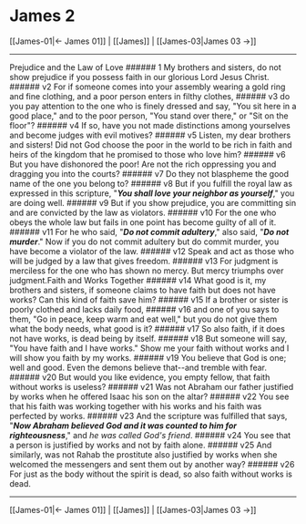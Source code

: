 # James 2

[[James-01|← James 01]] | [[James]] | [[James-03|James 03 →]]
***

Prejudice and the Law of Love ###### 1 My brothers and sisters, do not show prejudice if you possess faith in our glorious Lord Jesus Christ. ###### v2 For if someone comes into your assembly wearing a gold ring and fine clothing, and a poor person enters in filthy clothes, ###### v3 do you pay attention to the one who is finely dressed and say, "You sit here in a good place," and to the poor person, "You stand over there," or "Sit on the floor"? ###### v4 If so, have you not made distinctions among yourselves and become judges with evil motives? ###### v5 Listen, my dear brothers and sisters! Did not God choose the poor in the world to be rich in faith and heirs of the kingdom that he promised to those who love him? ###### v6 But you have dishonored the poor! Are not the rich oppressing you and dragging you into the courts? ###### v7 Do they not blaspheme the good name of the one you belong to? ###### v8 But if you fulfill the royal law as expressed in this scripture, "**_You shall love your neighbor as yourself_**," you are doing well. ###### v9 But if you show prejudice, you are committing sin and are convicted by the law as violators. ###### v10 For the one who obeys the whole law but fails in one point has become guilty of all of it. ###### v11 For he who said, "**_Do not commit adultery_**," also said, "**_Do not murder_**." Now if you do not commit adultery but do commit murder, you have become a violator of the law. ###### v12 Speak and act as those who will be judged by a law that gives freedom. ###### v13 For judgment is merciless for the one who has shown no mercy. But mercy triumphs over judgment.Faith and Works Together ###### v14 What good is it, my brothers and sisters, if someone claims to have faith but does not have works? Can this kind of faith save him? ###### v15 If a brother or sister is poorly clothed and lacks daily food, ###### v16 and one of you says to them, "Go in peace, keep warm and eat well," but you do not give them what the body needs, what good is it? ###### v17 So also faith, if it does not have works, is dead being by itself. ###### v18 But someone will say, "You have faith and I have works." Show me your faith without works and I will show you faith by my works. ###### v19 You believe that God is one; well and good. Even the demons believe that--and tremble with fear. ###### v20 But would you like evidence, you empty fellow, that faith without works is useless? ###### v21 Was not Abraham our father justified by works when he offered Isaac his son on the altar? ###### v22 You see that his faith was working together with his works and his faith was perfected by works. ###### v23 And the scripture was fulfilled that says, "**_Now Abraham believed God and it was counted to him for righteousness_**," and _he was called God's friend_. ###### v24 You see that a person is justified by works and not by faith alone. ###### v25 And similarly, was not Rahab the prostitute also justified by works when she welcomed the messengers and sent them out by another way? ###### v26 For just as the body without the spirit is dead, so also faith without works is dead.

***
[[James-01|← James 01]] | [[James]] | [[James-03|James 03 →]]
